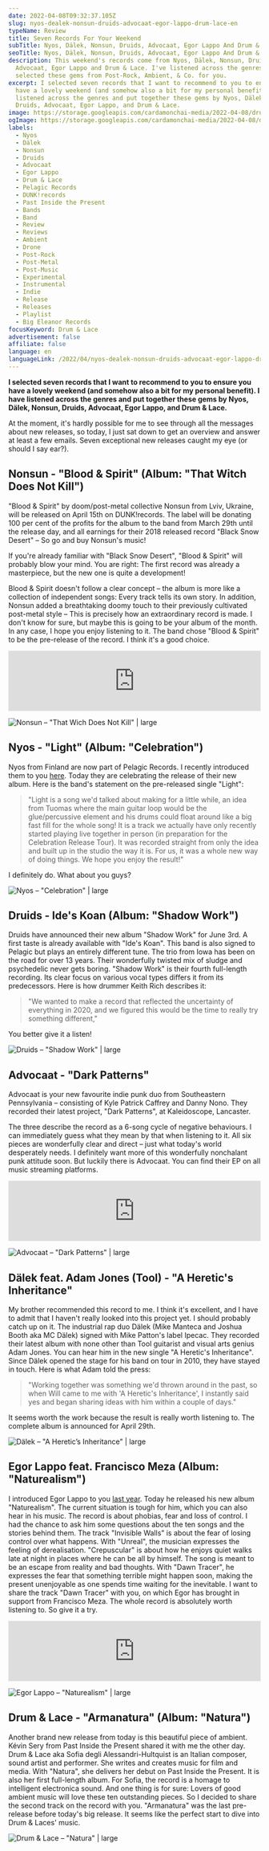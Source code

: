 ```yaml
---
date: 2022-04-08T09:32:37.105Z
slug: nyos-dealek-nonsun-druids-advocaat-egor-lappo-drum-lace-en
typeName: Review
title: Seven Records For Your Weekend
subTitle: Nyos, Dälek, Nonsun, Druids, Advocaat, Egor Lappo And Drum & Lace
seoTitle: Nyos, Dälek, Nonsun, Druids, Advocaat, Egor Lappo And Drum & Lace
description: This weekend's records come from Nyos, Dälek, Nonsun, Druids,
  Advocaat, Egor Lappo and Drum & Lace. I've listened across the genres and
  selected these gems from Post-Rock, Ambient, & Co. for you.
excerpt: I selected seven records that I want to recommend to you to ensure you
  have a lovely weekend (and somehow also a bit for my personal benefit). I have
  listened across the genres and put together these gems by Nyos, Dälek, Nonsun,
  Druids, Advocaat, Egor Lappo, and Drum & Lace.
image: https://storage.googleapis.com/cardamonchai-media/2022-04-08/drum-lace-jpg-imagine-181818_454444_1024_768/640.webp
ogImage: https://storage.googleapis.com/cardamonchai-media/2022-04-08/drum-lace-fb-png-imagine-181818_44413a_1200_628/640.webp
labels:
  - Nyos
  - Dälek
  - Nonsun
  - Druids
  - Advocaat
  - Egor Lappo
  - Drum & Lace
  - Pelagic Records
  - DUNK!records
  - Past Inside the Present
  - Bands
  - Band
  - Review
  - Reviews
  - Ambient
  - Drone
  - Post-Rock
  - Post-Metal
  - Post-Music
  - Experimental
  - Instrumental
  - Indie
  - Release
  - Releases
  - Playlist
  - Big Eleanor Records
focusKeyword: Drum & Lace
advertisement: false
affiliate: false
language: en
languageLink: /2022/04/nyos-dealek-nonsun-druids-advocaat-egor-lappo-drum-lace/
---
```

**I selected seven records that I want to recommend to you to ensure you have a lovely weekend (and somehow also a bit for my personal benefit). I have listened across the genres and put together these gems by Nyos, Dälek, Nonsun, Druids, Advocaat, Egor Lappo, and Drum & Lace.**

At the moment, it's hardly possible for me to see through all the messages about new releases, so today, I just sat down to get an overview and answer at least a few emails. Seven exceptional new releases caught my eye (or should I say ear?).

## Nonsun - "Blood & Spirit" (Album: "That Witch Does Not Kill")

"Blood & Spirit" by doom/post-metal collective Nonsun from Lviv, Ukraine, will be released on April 15th on DUNK!records. The label will be donating 100 per cent of the profits for the album to the band from March 29th until the release day, and all earnings for their 2018 released record "Black Snow Desert" – So go and buy Nonsun's music!

If you're already familiar with "Black Snow Desert", "Blood & Spirit" will probably blow your mind. You are right: The first record was already a masterpiece, but the new one is quite a development!  

Blood & Spirit doesn't follow a clear concept – the album is more like a collection of independent songs: Every track tells its own story. In addition, Nonsun added a breathtaking doomy touch to their previously cultivated post-metal style – This is precisely how an extraordinary record is made. I don't know for sure, but maybe this is going to be your album of the month. In any case, I hope you enjoy listening to it. The band chose "Blood & Spirit" to be the pre-release of the record. I think it's a good choice.

<iframe style="border: 0; width: 100%; height: 120px;" src="https://bandcamp.com/EmbeddedPlayer/album=2158986163/size=large/bgcol=ffffff/linkcol=5c9b72/tracklist=false/artwork=small/track=2212251713/transparent=true/" seamless><a href="https://nonsun.bandcamp.com/album/blood-spirit">Blood &amp; Spirit by Nonsun</a></iframe>

![Nonsun – "That Wich Does Not Kill" | large](https://storage.googleapis.com/cardamonchai-media/2022-04-08/nonsun-that-bitch-doesnt-kill-jpg-imagine-080808_48413b_1024_768/640.webp "Nonsun – \"That Wich Does Not Kill\"")

## Nyos - "Light" (Album: "Celebration")

Nyos from Finland are now part of Pelagic Records. I recently introduced them to you [here](/2021/08/nyos-nature-en/). Today they are celebrating the release of their new album. Here is the band's statement on the pre-released single "Light":

> "Light is a song we'd talked about making for a little while, an idea from Tuomas where the main guitar loop would be the glue/percussive element and his drums could float around like a big fast fill for the whole song! It is a track we actually have only recently started playing live together in person (in preparation for the Celebration Release Tour). It was recorded straight from only the idea and built up in the studio the way it is. For us, it was a whole new way of doing things. We hope you enjoy the result!"

I definitely do. What about you guys?

<YouTube id="atwoOeOMYR0" />

![Nyos – "Celebration" | large](https://storage.googleapis.com/cardamonchai-media/2022-04-08/nyos-celebration-jpg-imagine-d8d8b8_90958d_1024_768/640.webp "Nyos – \"Celebration\"")

## Druids - Ide's Koan (Album: "Shadow Work")

Druids have announced their new album "Shadow Work" for June 3rd. A first taste is already available with "Ide's Koan". This band is also signed to Pelagic but plays an entirely different tune. The trio from Iowa has been on the road for over 13 years. Their wonderfully twisted mix of sludge and psychedelic never gets boring. "Shadow Work" is their fourth full-length recording. Its clear focus on various vocal types differs it from its predecessors. Here is how drummer Keith Rich describes it:

> "We wanted to make a record that reflected the uncertainty of everything in 2020, and we figured this would be the time to really try something different,"

You better give it a listen!

<YouTube id="jaTrULrkfJw" />

![Druids – "Shadow Work" | large](https://storage.googleapis.com/cardamonchai-media/2022-04-08/druids-shadow-work-jpg-imagine-f8f8f8_000000_1024_768/640.webp "Druids – \"Shadow Work\"")

## Advocaat - "Dark Patterns"

Advocaat is your new favourite indie punk duo from Southeastern Pennsylvania – consisting of Kyle Patrick Caffrey and Danny Nono. They recorded their latest project, "Dark Patterns", at Kaleidoscope, Lancaster. 

The three describe the record as a 6-song cycle of negative behaviours. I can immediately guess what they mean by that when listening to it. All six pieces are wonderfully clear and direct – just what today's world desperately needs. I definitely want more of this wonderfully nonchalant punk attitude soon. But luckily there is Advocaat. You can find their EP on all music streaming platforms.

<iframe style="border: 0; width: 100%; height: 120px;" src="https://bandcamp.com/EmbeddedPlayer/album=3604610419/size=large/bgcol=ffffff/linkcol=5c9b72/tracklist=false/artwork=small/transparent=true/" seamless><a href="https://advocaat.bandcamp.com/album/dark-patterns">Dark Patterns by Advocaat</a></iframe>

![Advocaat – "Dark Patterns" | large](https://storage.googleapis.com/cardamonchai-media/2022-04-08/advocaat-jpg-imagine-080808_6e513f_768_1024/640.webp "Advocaat – \"Dark Patterns\"")

## Dälek feat. Adam Jones (Tool) - "A Heretic's Inheritance"

My brother recommended this record to me. I think it's excellent, and I have to admit that I haven't really looked into this project yet. I should probably catch up on it. The industrial rap duo Dälek (Mike Manteca and Joshua Booth aka MC Dälek) signed with Mike Patton's label Ipecac. They recorded their latest album with none other than Tool guitarist and visual arts genius Adam Jones. You can hear him in the new single "A Heretic's Inheritance". Since Dälek opened the stage for his band on tour in 2010, they have stayed in touch. Here is what Adam told the press:

> "Working together was something we'd thrown around in the past, so when Will came to me with 'A Heretic's Inheritance', I instantly said yes and began sharing ideas with him within a couple of days."

It seems worth the work because the result is really worth listening to. The complete album is announced for April 29th.

<YouTube id="ZU8VC974H5M" />

![Dälek – "A Heretic’s Inheritance" | large](https://storage.googleapis.com/cardamonchai-media/2022-04-08/daelek-a-heretics-inheritance-jpg-imagine-080808_8a5637_1024_768/640.webp "Dälek – \"A Heretic’s Inheritance\"")

## Egor Lappo feat. Francisco Meza (Album: "Naturealism")

I introduced Egor Lappo to you [last year](/2021/02/egor-lappo-trancevoicer-en/). Today he released his new album "Naturealism". The current situation is tough for him, which you can also hear in his music. The record is about phobias, fear and loss of control. I had the chance to ask him some questions about the ten songs and the stories behind them. The track "Invisible Walls" is about the fear of losing control over what happens. With "Unreal", the musician expresses the feeling of derealisation. "Crepuscular" is about how he enjoys quiet walks late at night in places where he can be all by himself. The song is meant to be an escape from reality and bad thoughts. With "Dawn Tracer", he expresses the fear that something terrible might happen soon, making the present unenjoyable as one spends time waiting for the inevitable. I want to share the track "Dawn Tracer" with you, on which Egor has brought in support from Francisco Meza. The whole record is absolutely worth listening to. So 
give it a try. 

<iframe style="border: 0; width: 100%; height: 120px;" src="https://bandcamp.com/EmbeddedPlayer/album=3616335429/size=large/bgcol=ffffff/linkcol=5c9b72/tracklist=false/artwork=small/track=3993850412/transparent=true/" seamless><a href="https://egorlappo.bandcamp.com/album/naturealism">Naturealism by Egor Lappo</a></iframe>

![Egor Lappo – "Naturealism" | large](https://storage.googleapis.com/cardamonchai-media/2022-04-08/egor-lappo-naturealism-jpg-imagine-080808_747982_1024_768/640.webp "Egor Lappo – \"Naturealism\"")

## Drum & Lace - "Armanatura" (Album: "Natura")

Another brand new release from today is this beautiful piece of ambient. Kévin Sery from Past Inside the Present shared it with me the other day. Drum & Lace aka Sofia degli Alessandri-Hultquist is an Italian composer, sound artist and performer. She writes and creates music for film and media. With "Natura", she delivers her debut on Past Inside the Present. It is also her first full-length album. For Sofia, the record is a homage to intelligent electronica sound. And one thing is for sure: Lovers of good ambient music will love these ten outstanding pieces. So I decided to share the second track on the record with you. "Armanatura" was the last pre-release before today's big release. It seems like the perfect start to dive into Drum & Laces' music.

<YouTube id="g9BaQznFOrg" />

![Drum & Lace – "Natura" | large](https://storage.googleapis.com/cardamonchai-media/2022-04-08/drum-lace-natura-jpg-imagine-386858_4c6b58_1024_768/640.webp "Drum & Lace – \"Natura\"")
